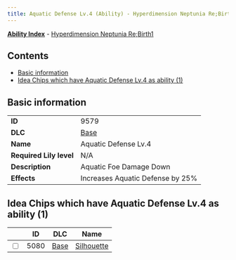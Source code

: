 ```yaml
---
title: Aquatic Defense Lv.4 (Ability) - Hyperdimension Neptunia Re;Birth1
---
```


[**Ability Index**](/neptunia/rb1/ability/index.html) - [Hyperdimension Neptunia Re;Birth1](/neptunia/rb1)

## Contents

- [Basic information](#basic-information)
- [Idea Chips which have Aquatic Defense Lv.4 as ability (1)](#idea-chips-which-have-aquatic-defense-lv4-as-ability-1)

## Basic information

|   |   |
| -- | -- |
| **ID** | 9579
**DLC** | [Base](/neptunia/rb1/dlc/1-base.html)
**Name** | Aquatic Defense Lv.4
**Required Lily level** | N/A
**Description** | Aquatic Foe Damage Down
**Effects** | Increases Aquatic Defense by 25% |


## Idea Chips which have Aquatic Defense Lv.4 as ability (1)

|    | ID | DLC | Name |
| -- | -- | --- | ---- |
| <input type="checkbox" id="rb1-item-1-5080" class="trackbox" /> | 5080 | [Base](/neptunia/rb1/dlc/1-base.html) | [Silhouette](/neptunia/rb1/item/1-5080-silhouette.html) |
